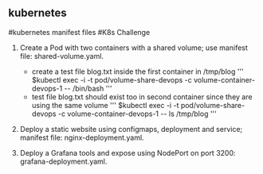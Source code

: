 ## kubernetes
#kubernetes manifest files
#K8s Challenge

1. Create a Pod with two containers with a shared volume; use manifest file: shared-volume.yaml.
   - create a test file blog.txt inside the first container in /tmp/blog
     '''
     $kubectl exec -i -t pod/volume-share-devops -c volume-container-devops-1 -- /bin/bash
     '''
   - test file blog.txt should exist too in second container since they are using the same volume
     '''
     $kubectl exec -i -t pod/volume-share-devops -c volume-container-devops-1 -- ls /tmp/blog
     '''

2. Deploy a static website using configmaps, deployment and service; manifest file: nginx-deployment.yaml.

3. Deploy a Grafana tools and expose using NodePort on port 3200: grafana-deployment.yaml.